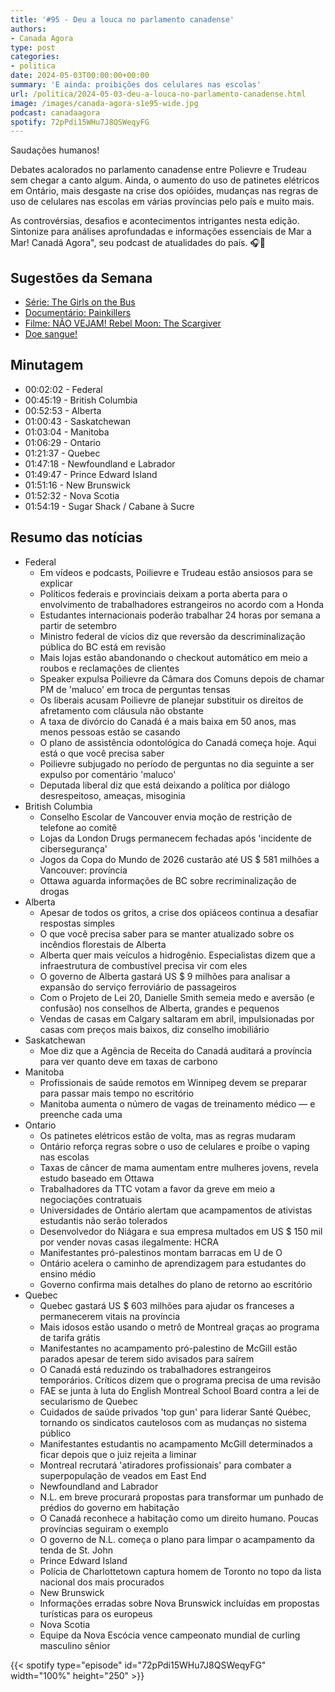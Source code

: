 ```yaml
---
title: '#95 - Deu a louca no parlamento canadense'
authors:
- Canada Agora
type: post
categories:
- politica
date: 2024-05-03T00:00:00+00:00
summary: 'E ainda: proibições dos celulares nas escolas'
url: /politica/2024-05-03-deu-a-louca-no-parlamento-canadense.html
image: /images/canada-agora-s1e95-wide.jpg
podcast: canadaagora
spotify: 72pPdi15WHu7J8QSWeqyFG
---
```


Saudações humanos!

Debates acalorados no parlamento canadense entre Polievre e Trudeau sem chegar a canto algum.
Ainda, o aumento do uso de patinetes elétricos em Ontário, mais desgaste na crise dos opióides,
mudanças nas regras de uso de celulares nas escolas em várias províncias pelo país e muito mais.

As controvérsias, desafios e acontecimentos intrigantes nesta edição. Sintonize para análises
aprofundadas e informações essenciais de Mar a Mar! Canadá Agora", seu podcast de atualidades
do país. 🎧📰

## Sugestões da Semana
- [Série: The Girls on the Bus](https://www.imdb.com/title/tt10970364/)
- [Documentário: Painkillers](https://www.imdb.com/title/tt11816814/)
- [Filme: NÃO VEJAM! Rebel Moon: The Scargiver](https://www.imdb.com/title/tt23137904/)
- [Doe sangue!](https://blood.ca)

## Minutagem
- 00:02:02 - Federal
- 00:45:19 - British Columbia
- 00:52:53 - Alberta
- 01:00:43 - Saskatchewan
- 01:03:04 - Manitoba
- 01:06:29 - Ontario
- 01:21:37 - Quebec
- 01:47:18 - Newfoundland e Labrador
- 01:49:47 - Prince Edward Island
- 01:51:16 - New Brunswick
- 01:52:32 - Nova Scotia
- 01:54:19 - Sugar Shack / Cabane à Sucre

## Resumo das notícias
- Federal
  - Em vídeos e podcasts, Poilievre e Trudeau estão ansiosos para se explicar
  - Políticos federais e provinciais deixam a porta aberta para o envolvimento de trabalhadores estrangeiros no acordo com a Honda
  - Estudantes internacionais poderão trabalhar 24 horas por semana a partir de setembro
  - Ministro federal de vícios diz que reversão da descriminalização pública do BC está em revisão
  - Mais lojas estão abandonando o checkout automático em meio a roubos e reclamações de clientes
  - Speaker expulsa Poilievre da Câmara dos Comuns depois de chamar PM de 'maluco' em troca de perguntas tensas
  - Os liberais acusam Poilievre de planejar substituir os direitos de afretamento com cláusula não obstante
  - A taxa de divórcio do Canadá é a mais baixa em 50 anos, mas menos pessoas estão se casando
  - O plano de assistência odontológica do Canadá começa hoje. Aqui está o que você precisa saber
  - Poilievre subjugado no período de perguntas no dia seguinte a ser expulso por comentário 'maluco'
  - Deputada liberal diz que está deixando a política por diálogo desrespeitoso, ameaças, misoginia
- British Columbia
  - Conselho Escolar de Vancouver envia moção de restrição de telefone ao comitê
  - Lojas da London Drugs permanecem fechadas após 'incidente de cibersegurança'
  - Jogos da Copa do Mundo de 2026 custarão até US $ 581 milhões a Vancouver: província
  - Ottawa aguarda informações de BC sobre recriminalização de drogas
- Alberta
  - Apesar de todos os gritos, a crise dos opiáceos continua a desafiar respostas simples
  - O que você precisa saber para se manter atualizado sobre os incêndios florestais de Alberta
  - Alberta quer mais veículos a hidrogênio. Especialistas dizem que a infraestrutura de combustível precisa vir com eles
  - O governo de Alberta gastará US $ 9 milhões para analisar a expansão do serviço ferroviário de passageiros
  - Com o Projeto de Lei 20, Danielle Smith semeia medo e aversão (e confusão) nos conselhos de Alberta, grandes e pequenos
  - Vendas de casas em Calgary saltaram em abril, impulsionadas por casas com preços mais baixos, diz conselho imobiliário
- Saskatchewan
  - Moe diz que a Agência de Receita do Canadá auditará a província para ver quanto deve em taxas de carbono
- Manitoba
  - Profissionais de saúde remotos em Winnipeg devem se preparar para passar mais tempo no escritório
  - Manitoba aumenta o número de vagas de treinamento médico — e preenche cada uma
- Ontario
  - Os patinetes elétricos estão de volta, mas as regras mudaram
  - Ontário reforça regras sobre o uso de celulares e proíbe o vaping nas escolas
  - Taxas de câncer de mama aumentam entre mulheres jovens, revela estudo baseado em Ottawa
  - Trabalhadores da TTC votam a favor da greve em meio a negociações contratuais
  - Universidades de Ontário alertam que acampamentos de ativistas estudantis não serão tolerados
  - Desenvolvedor do Niágara e sua empresa multados em US $ 150 mil por vender novas casas ilegalmente: HCRA
  - Manifestantes pró-palestinos montam barracas em U de O
  - Ontário acelera o caminho de aprendizagem para estudantes do ensino médio
  - Governo confirma mais detalhes do plano de retorno ao escritório
- Quebec
  - Quebec gastará US $ 603 milhões para ajudar os franceses a permanecerem vitais na província
  - Mais idosos estão usando o metrô de Montreal graças ao programa de tarifa grátis
  - Manifestantes no acampamento pró-palestino de McGill estão parados apesar de terem sido avisados para saírem
  - O Canadá está reduzindo os trabalhadores estrangeiros temporários. Críticos dizem que o programa precisa de uma revisão
  - FAE se junta à luta do English Montreal School Board contra a lei de secularismo de Quebec
  - Cuidados de saúde privados 'top gun' para liderar Santé Québec, tornando os sindicatos cautelosos com as mudanças no sistema público
  - Manifestantes estudantis no acampamento McGill determinados a ficar depois que o juiz rejeita a liminar
  - Montreal recrutará 'atiradores profissionais' para combater a superpopulação de veados em East End
  - Newfoundland and Labrador
  - N.L. em breve procurará propostas para transformar um punhado de prédios do governo em habitação
  - O Canadá reconhece a habitação como um direito humano. Poucas províncias seguiram o exemplo
  - O governo de N.L. começa o plano para limpar o acampamento da tenda de St. John
  - Prince Edward Island
  - Polícia de Charlottetown captura homem de Toronto no topo da lista nacional dos mais procurados
  - New Brunswick
  - Informações erradas sobre Nova Brunswick incluídas em propostas turísticas para os europeus
  - Nova Scotia
  - Equipe da Nova Escócia vence campeonato mundial de curling masculino sênior

{{< spotify type="episode" id="72pPdi15WHu7J8QSWeqyFG" width="100%" height="250" >}}

